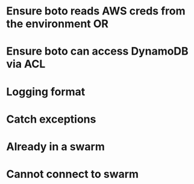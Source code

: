 # Ensure boto reads AWS creds from the environment OR
# Ensure boto can access DynamoDB via ACL
# Logging format
# Catch exceptions
 # Already in a swarm
 # Cannot connect to swarm